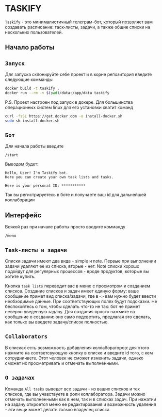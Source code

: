 # TASKIFY 

```Taskify``` - это минималистичный телеграм-бот, который позволяет вам создавать расписание:
таск-листы, задачи, а также общие списки на нескольких пользователей.

## Начало работы

## `Запуск`

Для запуска склонируйте себе проект и в корне репозитория введите следующие комманды

```bash
docker build -t taskify .
docker run --rm -v $(pwd)/data:/app/data taskify
```

P.S. Проект настроен под запуск в докере. Для большинства операционных систем linux для
его установки хватит команд

```bash
curl -fsSL https://get.docker.com -o install-docker.sh
sudo sh install-docker.sh
```

## `Бот`

Для начала работы введите
```
/start
```
Выводом будет:
```
Hello, User! I'm Taskify bot.
Here you can create your own task lists and tasks.

Here is your personal ID: ***********
```

Так вы регистрируетесь в боте и получаете ваш id для дальнейшей коллаборации

## Интерфейс

Всякой раз при начале работы просто вводите комманду

```
/menu
```

## `Task-листы и задачи`

Списки задачи имеют два вида - simple и note. Первые при выполнении задачи удаляют ее из списка,
вторые - нет. Note списки хорошо подойдут для регулярных процессов - вроде продуктов, которые
вы хотите купить.

Кнопка `task lists` переводит вас в меню с просмотром и созданием списков. Создание списков и
задач имеет единую форму: ваше сообщение примет вид списка/задачи, где в `<>` вам нужно будет
ввести необходимые данные. При соответствующих полях будут подсказки. Не беспокойтесь о том,
чтобы сделать что-то не так: бот не примет неверно введенную задачу. Для создания просто
нажмите на сообщение о создании: оно само подсветить, предлагая это сделать, как только вы
введете задачу/список полностью.

## `Collaborators`

В списках есть возможность добавления коллабораторов: для этого нажмите на соответсвующую
кнопку в списке и введите id того, с кем сотрудничаете. Этот человек не сможет изменить задачи,
однако сможет их просматривать и отмечать выполненными.

## `О задачах`

Команда `All tasks` выведет все задачи - из ваших списков и тех списков, где вы учавствуете в 
роли коллаборатора. Задачи можно отмечать выполненными как в нем, так и в списках задач. При 
нажатии на задачу откроется меню ее редактирования и возможность удаления - эти вещи может
делать только владелец списка.